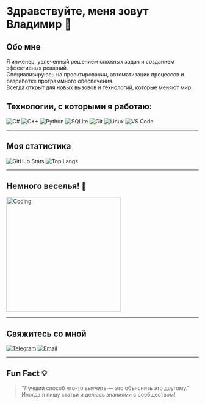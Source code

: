# Здравствуйте, меня зовут Владимир 👋

## Обо мне
Я инженер, увлеченный решением сложных задач и созданием эффективных решений.  
Специализируюсь на проектировании, автоматизации процессов и разработке программного обеспечения.  
Всегда открыт для новых вызовов и технологий, которые меняют мир.

## Технологии, с которыми я работаю:
![C#](https://img.shields.io/badge/-C%23-090909?style=for-the-badge&logo=c-sharp&logoColor=239120)
![C++](https://img.shields.io/badge/-C++-090909?style=for-the-badge&logo=cplusplus&logoColor=00599C)
![Python](https://img.shields.io/badge/-Python-090909?style=for-the-badge&logo=python&logoColor=3776AB)
![SQLite](https://img.shields.io/badge/-SQLite-090909?style=for-the-badge&logo=sqlite&logoColor=003B57)
![Git](https://img.shields.io/badge/-Git-090909?style=for-the-badge&logo=git&logoColor=F05032)
![Linux](https://img.shields.io/badge/-Linux-090909?style=for-the-badge&logo=linux&logoColor=FCC624)
![VS Code](https://img.shields.io/badge/-VS%20Code-090909?style=for-the-badge&logo=visual-studio-code&logoColor=007ACC)

---

## Моя статистика
![GitHub Stats](https://github-readme-stats.vercel.app/api?username=freezer337&show_icons=true&theme=radical)
![Top Langs](https://github-readme-stats.vercel.app/api/top-langs/?username=freezer337&layout=compact&theme=radical)

---

## Немного веселья! 🎉
<img src="https://media.giphy.com/media/3oEjI6SIIHBdRxXI40/giphy.gif" width="300" alt="Coding">

---

## Свяжитесь со мной
[![Telegram](https://img.shields.io/badge/Telegram-blue?style=for-the-badge&logo=telegram)](https://t.me/iFreezer_I)
[![Email](https://img.shields.io/badge/Email-red?style=for-the-badge&logo=gmail)](mailto:mrvarmok2010@gmail.com)

---

## Fun Fact 💡
> "Лучший способ что-то выучить — это объяснить это другому."  
> Иногда я пишу статьи и делюсь знаниями с сообществом!
